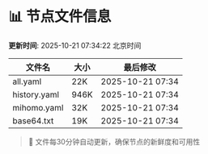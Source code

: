 # 📊 节点文件信息

**更新时间**: 2025-10-21 07:34:22 北京时间

| 文件名 | 大小 | 最后修改 |
|--------|------|----------|
| all.yaml | 22K | 2025-10-21 07:34 |
| history.yaml | 946K | 2025-10-21 07:34 |
| mihomo.yaml | 32K | 2025-10-21 07:34 |
| base64.txt | 19K | 2025-10-21 07:34 |

> 🔄 文件每30分钟自动更新，确保节点的新鲜度和可用性
